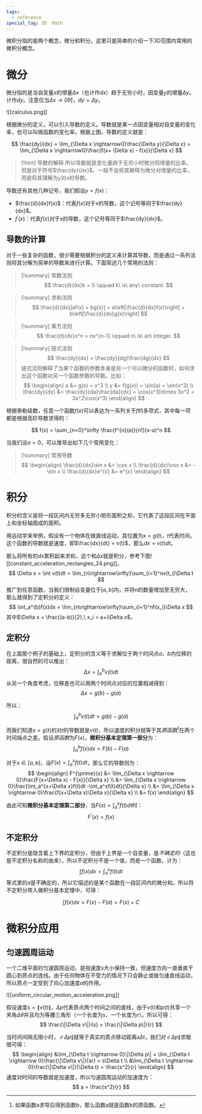 ```yaml
---
tags:
  - reference
special_tag: 3D  Math
---
```

微积分指的是两个概念，微分和积分。这里只是简单的介绍一下3D范围内常用的微积分概念。

# 微分

微分指的是当自变量$x$的增量$\Delta x$（也计作$dx$）趋于无穷小时，因变量$y$的增量$\Delta y$。计作$dy$。注意仅当$\Delta x \rightarrow 0$时，$dy = \Delta y$。

![[calculus.png]]

根据微分的定义，可以引入导数的定义。导数就是某一点因变量相对自变量的变化率，也可以叫做函数的变化率。根据上图，导数的定义就是：

$$
\frac{dy}{dx} = \lim_{\Delta x \rightarrow0}\frac{\Delta y}{\Delta x}
= \lim_{\Delta x \rightarrow0}\frac{f(x+ \Delta x) - f(x)}{\Delta x}
$$

> [!hint] 导数的解释
> 所以导数就是变化量趋于无穷小时微分同增量的比率。但是对于符号$\frac{dy}{dx}$，一般不会将其解释为微分对增量的比率，而是将其理解为$y$对$x$的导数。

导数还有其他几种记号，我们假设$y=f(x)$：
- $\frac{d}{dx}f(x)$：代表$f(x)$对于$x$的导数，这个记号等同于$\frac{dy}{dx}$。
- $f^{\prime}(x)$：代表$f(x)$对于$x$的导数，这个记号等同于$\frac{dy}{dx}$。

## 导数的计算

对于一些复杂的函数，很少需要根据积分的定义来计算其导数，而是通过一系列法则将其分解为简单的导数来进行计算。下面简述几个常用的法则：

> [!summary] 常数法则
> $$
> \frac{d}{dx}k = 0 \qquad k\ is\ any\ constant.
> $$

> [!summary] 求和法则
> $$
> \frac{d}{dx}[af(x) + bg(x)] = 
> a\left[\frac{d}{dx}f(x)\right] +
> b\left[\frac{d}{dx}g(x)\right]
> $$

> [!summary] 乘方法则
> $$
> \frac{d}{dx}x^n = nx^{n-1} \qquad n\ is\ an\ integer.
> $$

> [!summary] 链式法则
> $$
> \frac{dy}{dx} = \frac{dy}{dg}\frac{dg}{dx} 
> $$
> 链式法则解释了当某个函数的参数本身是另一个可以微分的函数时，如何求出这个函数对另一个函数参数的导数。比如：
> $$
> \begin{align}
> a &= g(x) = x^3 \\
> y &= f(g(x)) = \sin(a) = \sin(x^3) \\
> \frac{dy}{dx} &= \frac{dy}{da}\frac{da}{dx} =
> \cos(x^3)\times 3x^2 = 3x^2\cos(x^3)
> \end{align}
> $$

根据泰勒级数，任意一个函数$f(x)$可以表达为一系列关于$f$的多项式，其中每一项都是根据高阶导数求得的：

$$
f(x) = \sum_{n=0}^\infty \frac{f^{n}(a)}{n!}(x-a)^n
$$

当我们设$a=0$，可以推导出如下几个常用变化：

> [!summary] 常用导数
> $$
> \begin{align}
> \frac{d}{dx}\sin x &= \cos x \\
> \frac{d}{dx}\cos x &= -\sin x \\
> \frac{d}{dx}e^{x} &= e^{x}
> \end{align}
> $$

# 积分

积分的含义是将一段区间内无穷多无穷小矩形面积之和，它代表了这段区间在平面上和坐标轴围成的面积。

用运动学来举例，假设有一个物体在做直线运动，其位置为$x = g(t)$，$t$代表时间。这个函数的导数就是速度，即$\frac{dx}{dt} = v(t)$，那么$dx = v(t)dt$。

那么将所有的$dx$累积起来求和，这个和$\Delta x$就是积分，参考下图![[constant_acceleration_rectangles_24.png]]。
$$
\Delta x = \int v(t)dt =
\lim_{n\rightarrow\infty}\sum_{i=1}^nv(t_i)\Delta t
$$
推广到任意函数，当我们限制自变量位于$[a, b]$内，并将n的数量增加至无穷大，那么就得到了定积分的定义：
$$
\int_a^{b}f(x)dx = \lim_{n\rightarrow\infty}\sum_{i=1}^nf(x_i)\Delta x
$$
其中$\Delta x = \frac{(a-b)}{2},\ x_i = a+i\Delta x$，

## 定积分

在上面那个例子的基础上，定积分的含义等于求解位于两个时间点$a$，$b$内位移的距离，很自然的可以推出：
$$
\Delta x = \int_{a}^bv(t)dt
$$
从另一个角度考虑，位移差也可以用两个时间点对应的位置相减得到：
$$
\Delta x = g(b) - g(a)
$$

所以：
$$
\int_a^bv(t)dt = g(b) - g(a)
$$

而我们知道$x = g(t)$的对$t$的导数就是$v(t)$，所以速度的积分就等于其*原函数*[^1]在两个时间端点之差。假设*原函数*为$F(x)$，**微积分基本定理第一部分**为：
$$
\int_a^bf(x)dx = F(b) - F(a)
$$

对于$x \in [a, b]$，设$F(x) = \int_a^xf(t)dt$，那么它的导数则为：
$$
\begin{align}
F^{\prime}(x) &= \lim_{\Delta x \rightarrow 0}\frac{F(x+\Delta x) - F(x)}{\Delta x} \\
&= \lim_{\Delta x \rightarrow 0}\frac{\int_a^{x+\Delta x}f(t)dt -\int_a^xf(t)dt}{\Delta x} \\
&= \lim_{\Delta x \rightarrow 0}\frac{f(x+\Delta x)\Delta x}{\Delta x} \\
&= f(x)
\end{align}
$$

由此可知**微积分基本定理第二部分**，当$F(x) = \int_a^xf(t)dt$时：
$$
F^{\prime}(x) = f(x)
$$

## 不定积分

不定积分是隐含着上下界的定积分，但由于上界是一个自变量，是*不确定的*（这也是不定积分名称的由来），所以不定积分不是一个值，而是一个函数，计为：
$$
\int f(x)dx = \int_a^xf(t)dt
$$
等式里的$a$是不确定的，所以它描述的是某个函数在一段区间内的微分和。所以将不定积分带入微积分基本定理中，可得：

$$
\int f(x)dx = F(x) - F(a) = F(x) + C
$$
# 微积分应用

## 匀速圆周运动

一个二维平面的匀速圆周运动，是指速度$s$大小保持一致，但速度方向一直垂直于圆心到质点的连线。由于任何物体在不受力的情况下只会静止或做匀速直线运动，所以质点一定受到了向心加速度$a$的作用。

![[uniform_circular_motion_acceleration.png]]

假设速度$s = \|v(t)\|$，$\Delta p$代表质点两个时间之间的直线，由于$v(t)$和$p(t)$共享一个夹角$\Delta \theta$并且均为等腰三角形（一个长度为$s$，一个长度为$r$）。所以可得：
$$
\frac{\|\Delta v\|}{s} = \frac{\|\Delta p\|}{r}
$$

当时间间隔无限小时，$\|\Delta p\|$就等于真实的质点移动距离$s\Delta t$，我们对$\|\Delta p\|$求极限可得：
$$
\begin{align}
&\lim_{\Delta t \rightarrow 0}\|\Delta p\|
= \lim_{\Delta t \rightarrow 0}\frac{\|\Delta v\|}{sr} = s\Delta t \\
&\lim_{\Delta t \rightarrow 0}\frac{\|\Delta v\|}{\Delta t} = \frac{s^2}{r}
\end{align}
$$
速度对时间的导数就是加速度，所以匀速圆周运动的加速度为：
$$
a = \frac{s^2}{r}
$$

[^1]: 如果函数a求导后得到函数b，那么函数a就是函数b的原函数。